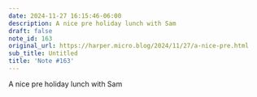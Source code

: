 ```yaml
---
date: 2024-11-27 16:15:46-06:00
description: A nice pre holiday lunch with Sam
draft: false
note_id: 163
original_url: https://harper.micro.blog/2024/11/27/a-nice-pre.html
sub_title: Untitled
title: 'Note #163'
---
```


A nice pre holiday lunch with Sam